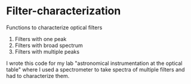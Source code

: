 # Filter-characterization
Functions to characterize optical filters 

1. Filters with one peak
2. Filters with broad spectrum
3. Filters with multiple peaks

I wrote this code for my lab "astronomical instrumentation at the optical table" where I used a spectrometer to take spectra of multiple filters and had to characterize them.  
